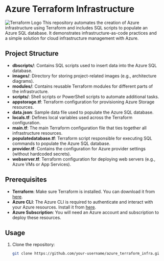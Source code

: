 # Azure Terraform Infrastructure

![Terraform Logo](https://www.terraform.io/assets/images/og-image-8b3e4f7d.png)
This repository automates the creation of Azure infrastructure using Terraform and includes SQL scripts to populate an Azure SQL database. It demonstrates infrastructure-as-code practices and a simple solution for cloud infrastructure management with Azure.

## Project Structure

- **dbscripts/**: Contains SQL scripts used to insert data into the Azure SQL database.
- **images/**: Directory for storing project-related images (e.g., architecture diagrams).
- **modules/**: Contains reusable Terraform modules for different parts of the infrastructure.
- **scripts/**: Shell scripts or PowerShell scripts to automate additional tasks.
- **appstorage.tf**: Terraform configuration for provisioning Azure Storage resources.
- **data.json**: Sample data file used to populate the Azure SQL database.
- **locals.tf**: Defines local variables used across the Terraform configuration.
- **main.tf**: The main Terraform configuration file that ties together all infrastructure resources.
- **populatedatabase.tf**: Terraform script responsible for executing SQL commands to populate the Azure SQL database.
- **provider.tf**: Contains the configuration for Azure provider settings (without hardcoded secrets).
- **webserver.tf**: Terraform configuration for deploying web servers (e.g., Azure VMs or App Services).

## Prerequisites

- **Terraform**: Make sure Terraform is installed. You can download it from [here](https://www.terraform.io/downloads.html).
- **Azure CLI**: The Azure CLI is required to authenticate and interact with your Azure resources. Install it from [here](https://docs.microsoft.com/en-us/cli/azure/install-azure-cli).
- **Azure Subscription**: You will need an Azure account and subscription to deploy these resources.

## Usage

1. Clone the repository:
   ```bash
   git clone https://github.com/your-username/azure_terraform_infra.git

